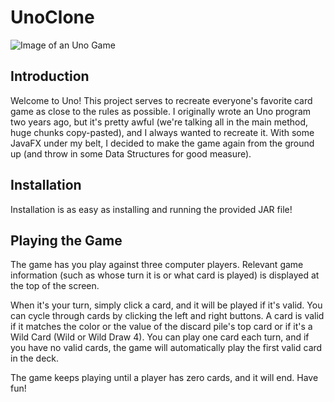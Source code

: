 # UnoClone

![Image of an Uno Game](https://imgur.com/eMuDe6Y)

## Introduction

Welcome to Uno!  This project serves to recreate everyone's favorite card game as close to the rules as possible.  I originally wrote an Uno program two years ago, but it's pretty awful (we're talking all in the main method, huge chunks copy-pasted), and I always wanted to recreate it.  With some JavaFX under my belt, I decided to make the game again from the ground up (and throw in some Data Structures for good measure).

## Installation

Installation is as easy as installing and running the provided JAR file!

## Playing the Game

The game has you play against three computer players.  Relevant game information (such as whose turn it is or what card is played) is displayed at the top of the screen.

When it's your turn, simply click a card, and it will be played if it's valid.  You can cycle through cards by clicking the left and right buttons.  A card is valid if it matches the color or the value of the discard pile's top card or if it's a Wild Card (Wild or Wild Draw 4).  You can play one card each turn, and if you have no valid cards, the game will automatically play the first valid card in the deck.

The game keeps playing until a player has zero cards, and it will end.  Have fun!